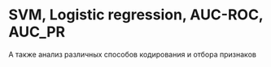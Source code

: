 # SVM, Logistic regression, AUC-ROC, AUC_PR
А также анализ различных способов кодирования и отбора признаков
